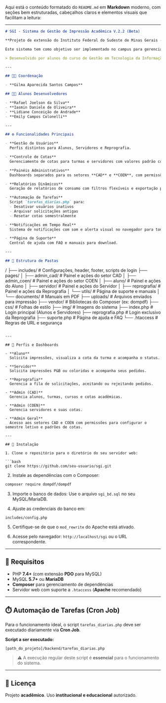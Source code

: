 Aqui está o conteúdo formatado do `README.md` em **Markdown** moderno, com seções bem estruturadas, cabeçalhos claros e elementos visuais que facilitam a leitura:

---

```markdown
# SGI - Sistema de Gestão de Impressão Acadêmica V.2.2 (Beta)

**Projeto de extensão do Instituto Federal do Sudeste de Minas Gerais - Campus São João del-Rei**

Este sistema tem como objetivo ser implementado no campus para gerenciar cotas de impressão acadêmica, promovendo **controle**, **transparência** e **automação** de processos institucionais.

> Desenvolvido por alunos do curso de Gestão em Tecnologia da Informação (GTI).

---

## 👩‍🏫 Coordenação

- **Gilma Aparecida Santos Campos**

## 👨‍💻 Alunos Desenvolvedores

- **Rafael Joelson da Silva**  
- **Iasmin Daniele de Oliveira**  
- **Lidiane Conceição de Andrade**  
- **Emily Campos Colonelli**

---

## ⚙️ Funcionalidades Principais

- **Gestão de Usuários**  
  Perfis distintos para Alunos, Servidores e Reprografia.

- **Controle de Cotas**  
  Gerenciamento de cotas para turmas e servidores com valores padrão configuráveis.

- **Painéis Administrativos**  
  Dashboards separados para os setores **CAD** e **COEN**, com permissões específicas.

- **Relatórios Dinâmicos**  
  Geração de relatórios de consumo com filtros flexíveis e exportação para PDF (biblioteca **Dompdf**).

- **Automação de Tarefas**  
  Script `tarefas_diarias.php` para:
  - Desativar usuários inativos
  - Arquivar solicitações antigas
  - Resetar cotas semestralmente

- **Notificações em Tempo Real**  
  Sistema de notificações com som e alerta visual no navegador para todos os perfis.

- **Página de Suporte**  
  Central de ajuda com FAQ e manuais para download.

---

## 📁 Estrutura de Pastas

```

/
├── includes/              # Configurações, header, footer, scripts de login
├── pages/
│   ├── admin\_cad/         # Painel e ações do setor CAD
│   ├── admin\_coen/        # Painel e ações do setor COEN
│   ├── aluno/             # Painel e ações do Aluno
│   ├── servidor/          # Painel e ações do Servidor
│   ├── reprografia/       # Painel e ações da Reprografia
│   └── utils/             # Página de suporte e manuais
│       └── documents/     # Manuais em PDF
├── uploads/               # Arquivos enviados para impressão
├── vendor/                # Bibliotecas do Composer (ex: dompdf)
├── css/                   # Folhas de estilo
├── img/                   # Imagens do sistema
├── index.php              # Login principal (Alunos e Servidores)
├── reprografia.php        # Login exclusivo da Reprografia
├── suporte.php            # Página de ajuda e FAQ
└── .htaccess              # Regras de URL e segurança

````

---

## 👥 Perfis e Dashboards

- **Aluno**  
  Solicita impressões, visualiza a cota da turma e acompanha o status.

- **Servidor**  
  Solicita impressões P&B ou coloridas e acompanha seus pedidos.

- **Reprografia**  
  Gerencia a fila de solicitações, aceitando ou rejeitando pedidos.

- **Admin (CAD)**  
  Gerencia alunos, turmas, cursos e cotas acadêmicas.

- **Admin (COEN)**  
  Gerencia servidores e suas cotas.

- **Admin Geral**  
  Acesso aos setores CAD e COEN com permissões para configurar o semestre letivo e padrões de cotas.

---

## 🧰 Instalação

1. Clone o repositório para o diretório do seu servidor web:

```bash
git clone https://github.com/seu-usuario/sgi.git
````

2. Instale as dependências com o Composer:

```bash
composer require dompdf/dompdf
```

3. Importe o banco de dados:
   Use o arquivo `sgi_bd.sql` no seu MySQL/MariaDB.

4. Ajuste as credenciais do banco em:

```
includes/config.php
```

5. Certifique-se de que o `mod_rewrite` do Apache está ativado.

6. Acesse pelo navegador:
   `http://localhost/sgi` ou o URL correspondente.

---

## 🔧 Requisitos

* PHP **7.4+** (com extensão **PDO** para MySQL)
* MySQL **5.7+** ou **MariaDB**
* **Composer** para gerenciamento de dependências
* Servidor web com suporte a `.htaccess` (**Apache** recomendado)

---

## ⏱️ Automação de Tarefas (Cron Job)

Para o funcionamento ideal, o script `tarefas_diarias.php` deve ser executado diariamente via **Cron Job**.

**Script a ser executado:**

```
[path_do_projeto]/backend/tarefas_diarias.php
```

> ⚠️ A execução regular deste script é **essencial** para o funcionamento do sistema.

---

## 📄 Licença

Projeto **acadêmico**. Uso **institucional e educacional** autorizado.
